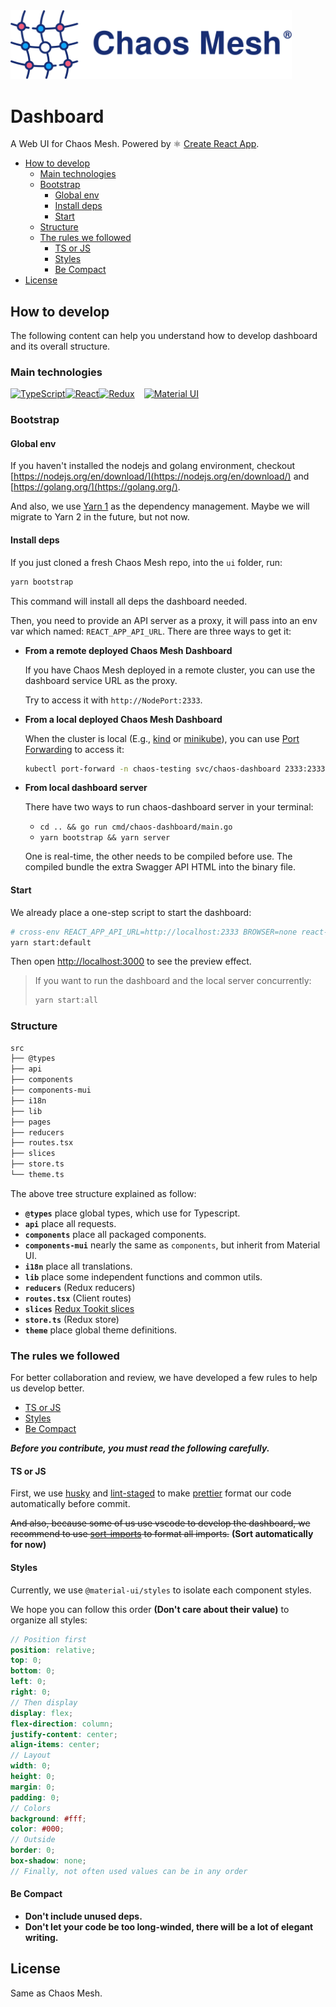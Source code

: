 <!-- markdownlint-disable-file MD033 -->
<!-- markdownlint-disable-file MD041 -->

<img src="../static/logo.svg" width="450" alt="Chaos Mesh Logo" />

# Dashboard

A Web UI for Chaos Mesh. Powered by ⚛️ [Create React App](https://github.com/facebook/create-react-app).

- [How to develop](#how-to-develop)
  - [Main technologies](#main-technologies)
  - [Bootstrap](#bootstrap)
    - [Global env](#global-env)
    - [Install deps](#install-deps)
    - [Start](#start)
  - [Structure](#structure)
  - [The rules we followed](#the-rules-we-followed)
    - [TS or JS](#ts-or-js)
    - [Styles](#styles)
    - [Be Compact](#be-compact)
- [License](#license)

## How to develop

The following content can help you understand how to develop dashboard and its overall structure.

### Main technologies

<div style="display: flex; align-items: center;">
<a href="https://www.typescriptlang.org/">
  <img src="https://upload.wikimedia.org/wikipedia/commons/4/4c/Typescript_logo_2020.svg" height="45" alt="TypeScript" />
</a>
<a href="https://reactjs.org/">
  <img src="https://upload.wikimedia.org/wikipedia/commons/a/a7/React-icon.svg" height="45" alt="React" />
</a>
<a href="https://redux.js.org/">
  <img src="https://redux.js.org/img/redux.svg" height="45" alt="Redux" />
</a>
<a href="https://material-ui.com/" style="margin-left: 15px;">
  <img src="https://material-ui.com/static/logo_raw.svg" height="45" alt="Material UI" />
</a>
</div>

### Bootstrap

#### Global env

If you haven't installed the nodejs and golang environment, checkout [https://nodejs.org/en/download/](https://nodejs.org/en/download/) and [https://golang.org/](https://golang.org/).

And also, we use [Yarn 1](https://classic.yarnpkg.com/en/) as the dependency management. Maybe we will migrate to Yarn 2 in the future, but not now.

#### Install deps

If you just cloned a fresh Chaos Mesh repo, into the `ui` folder, run:

```sh
yarn bootstrap
```

This command will install all deps the dashboard needed.

Then, you need to provide an API server as a proxy, it will pass into an env var which named: `REACT_APP_API_URL`. There are three ways to get it:

- **From a remote deployed Chaos Mesh Dashboard**

  If you have Chaos Mesh deployed in a remote cluster, you can use the dashboard service URL as the proxy.

  Try to access it with `http://NodePort:2333`.

- **From a local deployed Chaos Mesh Dashboard**

  When the cluster is local (E.g., [kind](https://kind.sigs.k8s.io/) or [minikube](https://minikube.sigs.k8s.io/)), you can use [Port Forwarding](https://kubernetes.io/docs/tasks/access-application-cluster/port-forward-access-application-cluster/) to access it:

  ```sh
  kubectl port-forward -n chaos-testing svc/chaos-dashboard 2333:2333
  ```

- **From local dashboard server**

  There have two ways to run chaos-dashboard server in your terminal:

  - `cd .. && go run cmd/chaos-dashboard/main.go`
  - `yarn bootstrap && yarn server`

  One is real-time, the other needs to be compiled before use. The compiled bundle the extra Swagger API HTML into the binary file.

#### Start

We already place a one-step script to start the dashboard:

```sh
# cross-env REACT_APP_API_URL=http://localhost:2333 BROWSER=none react-scripts start
yarn start:default
```

Then open <http://localhost:3000> to see the preview effect.

> If you want to run the dashboard and the local server concurrently:
>
> ```sh
> yarn start:all
> ```

### Structure

```sh
src
├── @types
├── api
├── components
├── components-mui
├── i18n
├── lib
├── pages
├── reducers
├── routes.tsx
├── slices
├── store.ts
└── theme.ts
```

The above tree structure explained as follow:

- **`@types`** place global types, which use for Typescript.
- **`api`** place all requests.
- **`components`** place all packaged components.
- **`components-mui`** nearly the same as `components`, but inherit from Material UI.
- **`i18n`** place all translations.
- **`lib`** place some independent functions and common utils.
- **`reducers`** (Redux reducers)
- **`routes.tsx`** (Client routes)
- **`slices`** [Redux Tookit slices](https://redux-toolkit.js.org/api/createSlice)
- **`store.ts`** (Redux store)
- **`theme`** place global theme definitions.

### The rules we followed

For better collaboration and review, we have developed a few rules to help us develop better.

- [TS or JS](#ts-or-js)
- [Styles](#styles)
- [Be Compact](#be-compact)

**_Before you contribute, you must read the following carefully._**

#### TS or JS

First, we use [husky](https://github.com/typicode/husky) and [lint-staged](https://github.com/okonet/lint-staged) to make [prettier](https://prettier.io/) format our code automatically before commit.

~~And also, because some of us use vscode to develop the dashboard, we recommend to use [sort-imports](https://marketplace.visualstudio.com/items?itemName=amatiasq.sort-imports) to format all imports.~~ **(Sort automatically for now)**

#### Styles

Currently, we use `@material-ui/styles` to isolate each component styles.

We hope you can follow this order **(Don't care about their value)** to organize all styles:

```scss
// Position first
position: relative;
top: 0;
bottom: 0;
left: 0;
right: 0;
// Then display
display: flex;
flex-direction: column;
justify-content: center;
align-items: center;
// Layout
width: 0;
height: 0;
margin: 0;
padding: 0;
// Colors
background: #fff;
color: #000;
// Outside
border: 0;
box-shadow: none;
// Finally, not often used values can be in any order
```

#### Be Compact

- **Don't include unused deps.**
- **Don't let your code be too long-winded, there will be a lot of elegant writing.**

## License

Same as Chaos Mesh.
